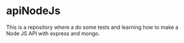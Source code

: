 # apiNodeJs

This is a repository where a do some tests and learning how to make a Node JS API with express and mongo.
